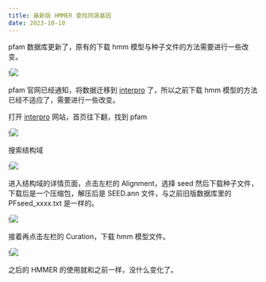 ```yaml
---
title: 最新版 HMMER 查找同源基因
date: 2023-10-10
---
```


pfam 数据库更新了，原有的下载 hmm 模型与种子文件的方法需要进行一些改变。

<!--more-->

!![](https://images.yuanj.top/202310101943037.png)

pfam 官网已经通知，将数据迁移到 [interpro](https://www.ebi.ac.uk/interpro/) 了，所以之前下载 hmm 模型的方法已经不适应了，需要进行一些改变。

打开 [interpro](https://www.ebi.ac.uk/interpro/) 网站，首页往下翻，找到 pfam

!![](https://images.yuanj.top/202310101946555.png)

搜索结构域

!![](https://images.yuanj.top/202310101946291.png)

进入结构域的详情页面，点击左栏的 Alignment，选择 seed 然后下载种子文件，下载后是一个压缩包，解压后是 SEED.ann 文件，与之前旧版数据库里的 PFseed_xxxx.txt 是一样的。

!![](https://images.yuanj.top/202310101950962.png)

接着再点击左栏的 Curation，下载 hmm 模型文件。

!![](https://images.yuanj.top/202310101952002.png)

之后的 HMMER 的使用就和之前一样，没什么变化了。